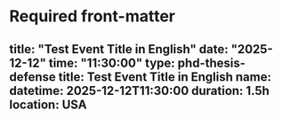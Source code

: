 # Required front-matter
title: "Test Event Title in English"
date: "2025-12-12"
time: "11:30:00"
type: phd-thesis-defense
title: Test Event Title in English
name: 
datetime: 2025-12-12T11:30:00
duration: 1.5h
location: USA
---
